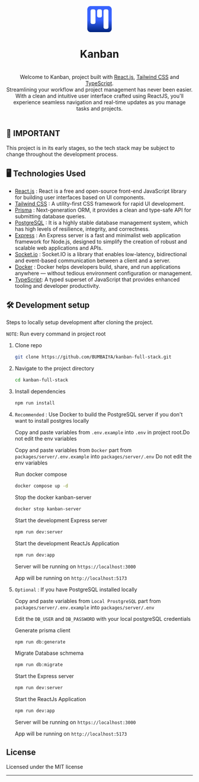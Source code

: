 <div align="center">
  <img src="./packages/app/public/kanban.png" width="70" alt="">
  <h1>Kanban</h1>
  <br/>
</div>

<div align="center">
Welcome to Kanban, project built with <a target="_blank" href="https://react.dev">React.js</a>, <a target="_blank" href="https://tailwindcss.com">Tailwind CSS</a> and <a target="_blank" href="https://www.typescriptlang.org">TypeScript</a>.
    <div>
    Streamlining your workflow and project management has never been easier. With a clean and intuitive user interface crafted using ReactJS, you'll experience seamless navigation and real-time updates as you manage tasks and projects.
    </div>
</div>
<br/>

## 🛑 IMPORTANT

This project is in its early stages, so the tech stack may be subject to change throughout the development process.

## 🖥️ Technologies Used

- [React.js](https://react.dev) : React is a free and open-source front-end JavaScript library for building user interfaces based on UI components.
- [Tailwind CSS](https://tailwindcss.com) : A utility-first CSS framework for rapid UI development.
- [Prisma](https://www.prisma.io) : Next-generation ORM, it provides a clean and type-safe API for submitting database queries.
- [PostgreSQL](https://www.postgresql.org/) : It is a highly stable database management system, which has high levels of resilience, integrity, and correctness.
- [Express](https://expressjs.com/) : An Express server is a fast and minimalist web application framework for Node.js, designed to simplify the creation of robust and scalable web applications and APIs.
- [Socket.io](https://socket.io/) : Socket.IO is a library that enables low-latency, bidirectional and event-based communication between a client and a server.
- [Docker](https://www.docker.com/) : Docker helps developers build, share, and run applications anywhere — without tedious environment configuration or management.
- [TypeScript](https://www.typescriptlang.org): A typed superset of JavaScript that provides enhanced tooling and developer productivity.

## 🛠️ Development setup

Steps to locally setup development after cloning the project.

`NOTE`: Run every command in project root

1. Clone repo

    ```sh
    git clone https://github.com/BUMBAIYA/kanban-full-stack.git
    ```

2. Navigate to the project directory

    ```sh
    cd kanban-full-stack
    ```

3. Install dependencies

    ```sh
    npm run install
    ```

4. `Recommended` : Use Docker to build the PostgreSQL server if you don't want to install postgres locally

    Copy and paste variables from `.env.example` into `.env` in project root.Do not edit the env variables

    Copy and paste variables from `Docker` part from `packages/server/.env.example` into `packages/server/.env` Do not edit the env variables

    Run docker compose

    ```sh
    docker compose up -d
    ```

    Stop the docker kanban-server

    ```sh
    docker stop kanban-server
    ```

    Start the development Express server

    ```sh
    npm run dev:server
    ```

    Start the development ReactJs Application

    ```sh
    npm run dev:app
    ```

    Server will be running on `https://localhost:3000`

    App will be running on `http://localhost:5173`

5. `Optional` : If you have PostgreSQL installed locally

    Copy and paste variables from `Local ProstgreSQL` part from `packages/server/.env.example` into `packages/server/.env`

    Edit the `DB_USER` and `DB_PASSWORD` with your local postgreSQL credentials

    Generate prisma client

    ```sh
    npm run db:generate
    ```

    Migrate Database schmema

    ```sh
    npm run db:migrate
    ```

    Start the Express server

    ```sh
    npm run dev:server
    ```

    Start the ReactJs Application

    ```sh
    npm run dev:app
    ```

    Server will be running on `https://localhost:3000`

    App will be running on `http://localhost:5173`

## License

Licensed under the MIT license

---
